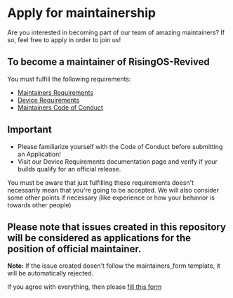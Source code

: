 # Apply for maintainership

Are you interested in becoming part of our team of amazing maintainers? If so, feel free to apply in order to join us!

## To become a maintainer of RisingOS-Revived
You must fulfill the following requirements:
- [Maintainers Requirements](https://github.com/RisingOS-Revived/official_devices/blob/fifteen/docs/maintainerreq.md)
- [Device Requirements](https://github.com/RisingOS-Revived/official_devices/blob/fifteen/docs/devicereq.md)
- [Maintainers Code of Conduct](https://github.com/RisingOS-Revived/official_devices/blob/fifteen/docs/conduct.md)

## Important
- Please familiarize yourself with the Code of Conduct before submitting an Application!
- Visit our Device Requirements documentation page and verify if your builds qualify for an official release.
  
You must be aware that just fulfilling these requirements doesn't necessarily mean that you're going to be accepted. We will also consider some other points if necessary (like experience or how your behavior is towards other people)


## Please note that issues created in this repository will be considered as applications for the position of official maintainer.
**Note:** If the issue created dosen't follow the maintainers_form template, it will be automatically rejected.

If you agree with everything, then please [fill this form](https://github.com/RisingOS-Revived/official_devices/issues/new/choose)
